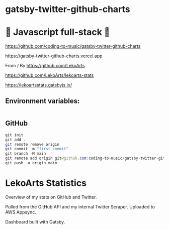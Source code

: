 # gatsby-twitter-github-charts

# 🚀 Javascript full-stack 🚀

https://github.com/coding-to-music/gatsby-twitter-github-charts

https://gatsby-twitter-github-charts.vercel.app

From / By https://github.com/LekoArts

https://github.com/LekoArts/lekoarts-stats

https://lekoartsstats.gatsbyjs.io/

## Environment variables:

```java

```

## GitHub

```java
git init
git add .
git remote remove origin
git commit -m "first commit"
git branch -M main
git remote add origin git@github.com:coding-to-music/gatsby-twitter-github-charts.git
git push -u origin main
```



# LekoArts Statistics

Overview of my stats on GitHub and Twitter.

Pulled from the GitHub API and my internal Twitter Scraper. Uploaded to AWS Appsync.

Dashboard built with Gatsby.
